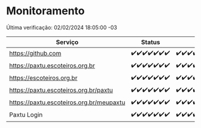 # Monitoramento

Última verificação: 02/02/2024 18:05:00 -03

|Serviço|Status|Últimas 24h|
|---|---|---|
|https://github.com|<span title="2024-01-26: OK=24">✔️</span><span title="2024-01-27: OK=24">✔️</span><span title="2024-01-28: OK=24">✔️</span><span title="2024-01-29: OK=24">✔️</span><span title="2024-01-30: OK=24">✔️</span><span title="2024-01-31: OK=24">✔️</span><span title="2024-02-01: OK=22">✔️</span>|<span title="01/02/2024 19:06:00 -03 : 200">✔️</span><span title="01/02/2024 20:06:00 -03 : 200">✔️</span><span title="01/02/2024 21:29:00 -03 : 200">✔️</span><span title="01/02/2024 22:39:00 -03 : 200">✔️</span><span title="01/02/2024 23:12:00 -03 : 200">✔️</span><span title="02/02/2024 00:07:00 -03 : 200">✔️</span><span title="02/02/2024 01:08:00 -03 : 200">✔️</span><span title="02/02/2024 02:06:00 -03 : 200">✔️</span><span title="02/02/2024 03:08:00 -03 : 200">✔️</span><span title="02/02/2024 04:04:00 -03 : 200">✔️</span><span title="02/02/2024 05:08:00 -03 : 200">✔️</span><span title="02/02/2024 06:07:00 -03 : 200">✔️</span><span title="02/02/2024 07:06:00 -03 : 200">✔️</span><span title="02/02/2024 08:03:00 -03 : 200">✔️</span><span title="02/02/2024 09:10:00 -03 : 200">✔️</span><span title="02/02/2024 10:04:00 -03 : 200">✔️</span><span title="02/02/2024 11:05:00 -03 : 200">✔️</span><span title="02/02/2024 12:04:00 -03 : 200">✔️</span><span title="02/02/2024 13:06:00 -03 : 200">✔️</span><span title="02/02/2024 14:03:00 -03 : 200">✔️</span><span title="02/02/2024 15:08:00 -03 : 200">✔️</span><span title="02/02/2024 16:05:00 -03 : 200">✔️</span><span title="02/02/2024 17:06:00 -03 : 200">✔️</span><span title="02/02/2024 18:05:00 -03 : 200">✔️</span>|
|https://paxtu.escoteiros.org.br|<span title="2024-01-26: OK=24">✔️</span><span title="2024-01-27: OK=24">✔️</span><span title="2024-01-28: OK=24">✔️</span><span title="2024-01-29: OK=24">✔️</span><span title="2024-01-30: OK=24">✔️</span><span title="2024-01-31: OK=24">✔️</span><span title="2024-02-01: OK=22">✔️</span>|<span title="01/02/2024 19:06:00 -03 : 200">✔️</span><span title="01/02/2024 20:06:00 -03 : 200">✔️</span><span title="01/02/2024 21:29:00 -03 : 200">✔️</span><span title="01/02/2024 22:39:00 -03 : 200">✔️</span><span title="01/02/2024 23:12:00 -03 : 200">✔️</span><span title="02/02/2024 00:07:00 -03 : 200">✔️</span><span title="02/02/2024 01:08:00 -03 : 200">✔️</span><span title="02/02/2024 02:06:00 -03 : 200">✔️</span><span title="02/02/2024 03:08:00 -03 : 200">✔️</span><span title="02/02/2024 04:04:00 -03 : 200">✔️</span><span title="02/02/2024 05:08:00 -03 : 200">✔️</span><span title="02/02/2024 06:07:00 -03 : 200">✔️</span><span title="02/02/2024 07:06:00 -03 : 200">✔️</span><span title="02/02/2024 08:03:00 -03 : 200">✔️</span><span title="02/02/2024 09:10:00 -03 : 200">✔️</span><span title="02/02/2024 10:04:00 -03 : 200">✔️</span><span title="02/02/2024 11:05:00 -03 : 200">✔️</span><span title="02/02/2024 12:04:00 -03 : 200">✔️</span><span title="02/02/2024 13:06:00 -03 : 200">✔️</span><span title="02/02/2024 14:03:00 -03 : 200">✔️</span><span title="02/02/2024 15:08:00 -03 : 200">✔️</span><span title="02/02/2024 16:05:00 -03 : 200">✔️</span><span title="02/02/2024 17:06:00 -03 : 200">✔️</span><span title="02/02/2024 18:05:00 -03 : 200">✔️</span>|
|https://escoteiros.org.br|<span title="2024-01-26: OK=24">✔️</span><span title="2024-01-27: OK=24">✔️</span><span title="2024-01-28: OK=24">✔️</span><span title="2024-01-29: OK=24">✔️</span><span title="2024-01-30: OK=24">✔️</span><span title="2024-01-31: OK=24">✔️</span><span title="2024-02-01: OK=22">✔️</span>|<span title="01/02/2024 19:06:00 -03 : 200">✔️</span><span title="01/02/2024 20:06:00 -03 : 200">✔️</span><span title="01/02/2024 21:29:00 -03 : 200">✔️</span><span title="01/02/2024 22:39:00 -03 : 200">✔️</span><span title="01/02/2024 23:12:00 -03 : 200">✔️</span><span title="02/02/2024 00:07:00 -03 : 200">✔️</span><span title="02/02/2024 01:08:00 -03 : 200">✔️</span><span title="02/02/2024 02:06:00 -03 : 200">✔️</span><span title="02/02/2024 03:08:00 -03 : 200">✔️</span><span title="02/02/2024 04:04:00 -03 : 200">✔️</span><span title="02/02/2024 05:08:00 -03 : 200">✔️</span><span title="02/02/2024 06:07:00 -03 : 200">✔️</span><span title="02/02/2024 07:06:00 -03 : 200">✔️</span><span title="02/02/2024 08:03:00 -03 : 200">✔️</span><span title="02/02/2024 09:10:00 -03 : 200">✔️</span><span title="02/02/2024 10:04:00 -03 : 200">✔️</span><span title="02/02/2024 11:05:00 -03 : 200">✔️</span><span title="02/02/2024 12:04:00 -03 : 200">✔️</span><span title="02/02/2024 13:06:00 -03 : 200">✔️</span><span title="02/02/2024 14:03:00 -03 : 200">✔️</span><span title="02/02/2024 15:08:00 -03 : 200">✔️</span><span title="02/02/2024 16:05:00 -03 : 200">✔️</span><span title="02/02/2024 17:06:00 -03 : 200">✔️</span><span title="02/02/2024 18:05:00 -03 : 200">✔️</span>|
|https://paxtu.escoteiros.org.br/paxtu|<span title="2024-01-26: OK=24">✔️</span><span title="2024-01-27: OK=24">✔️</span><span title="2024-01-28: OK=24">✔️</span><span title="2024-01-29: OK=24">✔️</span><span title="2024-01-30: OK=24">✔️</span><span title="2024-01-31: OK=24">✔️</span><span title="2024-02-01: OK=22">✔️</span>|<span title="01/02/2024 19:06:00 -03 : 200">✔️</span><span title="01/02/2024 20:06:00 -03 : 200">✔️</span><span title="01/02/2024 21:29:00 -03 : 200">✔️</span><span title="01/02/2024 22:39:00 -03 : 200">✔️</span><span title="01/02/2024 23:12:00 -03 : 200">✔️</span><span title="02/02/2024 00:07:00 -03 : 200">✔️</span><span title="02/02/2024 01:08:00 -03 : 200">✔️</span><span title="02/02/2024 02:06:00 -03 : 200">✔️</span><span title="02/02/2024 03:08:00 -03 : 200">✔️</span><span title="02/02/2024 04:04:00 -03 : 200">✔️</span><span title="02/02/2024 05:08:00 -03 : 200">✔️</span><span title="02/02/2024 06:07:00 -03 : 200">✔️</span><span title="02/02/2024 07:06:00 -03 : 200">✔️</span><span title="02/02/2024 08:03:00 -03 : 200">✔️</span><span title="02/02/2024 09:10:00 -03 : 200">✔️</span><span title="02/02/2024 10:04:00 -03 : 200">✔️</span><span title="02/02/2024 11:05:00 -03 : 200">✔️</span><span title="02/02/2024 12:04:00 -03 : 200">✔️</span><span title="02/02/2024 13:06:00 -03 : 200">✔️</span><span title="02/02/2024 14:03:00 -03 : 200">✔️</span><span title="02/02/2024 15:08:00 -03 : 200">✔️</span><span title="02/02/2024 16:05:00 -03 : 200">✔️</span><span title="02/02/2024 17:06:00 -03 : 200">✔️</span><span title="02/02/2024 18:05:00 -03 : 200">✔️</span>|
|https://paxtu.escoteiros.org.br/meupaxtu|<span title="2024-01-26: OK=24">✔️</span><span title="2024-01-27: OK=24">✔️</span><span title="2024-01-28: OK=24">✔️</span><span title="2024-01-29: OK=24">✔️</span><span title="2024-01-30: OK=24">✔️</span><span title="2024-01-31: OK=24">✔️</span><span title="2024-02-01: OK=22">✔️</span>|<span title="01/02/2024 19:06:00 -03 : 200">✔️</span><span title="01/02/2024 20:06:00 -03 : 200">✔️</span><span title="01/02/2024 21:29:00 -03 : 200">✔️</span><span title="01/02/2024 22:39:00 -03 : 200">✔️</span><span title="01/02/2024 23:12:00 -03 : 200">✔️</span><span title="02/02/2024 00:07:00 -03 : 200">✔️</span><span title="02/02/2024 01:08:00 -03 : 200">✔️</span><span title="02/02/2024 02:06:00 -03 : 200">✔️</span><span title="02/02/2024 03:08:00 -03 : 200">✔️</span><span title="02/02/2024 04:04:00 -03 : 200">✔️</span><span title="02/02/2024 05:08:00 -03 : 200">✔️</span><span title="02/02/2024 06:07:00 -03 : 200">✔️</span><span title="02/02/2024 07:06:00 -03 : 200">✔️</span><span title="02/02/2024 08:03:00 -03 : 200">✔️</span><span title="02/02/2024 09:10:00 -03 : 200">✔️</span><span title="02/02/2024 10:04:00 -03 : 200">✔️</span><span title="02/02/2024 11:05:00 -03 : 200">✔️</span><span title="02/02/2024 12:04:00 -03 : 200">✔️</span><span title="02/02/2024 13:06:00 -03 : 200">✔️</span><span title="02/02/2024 14:03:00 -03 : 200">✔️</span><span title="02/02/2024 15:08:00 -03 : 200">✔️</span><span title="02/02/2024 16:05:00 -03 : 200">✔️</span><span title="02/02/2024 17:06:00 -03 : 200">✔️</span><span title="02/02/2024 18:05:00 -03 : 200">✔️</span>|
|Paxtu Login|<span title="2024-01-26: OK=24">✔️</span><span title="2024-01-27: OK=24">✔️</span><span title="2024-01-28: OK=24">✔️</span><span title="2024-01-29: OK=24">✔️</span><span title="2024-01-30: OK=24">✔️</span><span title="2024-01-31: OK=24">✔️</span><span title="2024-02-01: OK=22">✔️</span>|<span title="01/02/2024 19:06:00 -03 : 200">✔️</span><span title="01/02/2024 20:06:00 -03 : 200">✔️</span><span title="01/02/2024 21:29:00 -03 : 200">✔️</span><span title="01/02/2024 22:39:00 -03 : 200">✔️</span><span title="01/02/2024 23:13:00 -03 : 200">✔️</span><span title="02/02/2024 00:07:00 -03 : 200">✔️</span><span title="02/02/2024 01:08:00 -03 : 200">✔️</span><span title="02/02/2024 02:06:00 -03 : 200">✔️</span><span title="02/02/2024 03:08:00 -03 : 200">✔️</span><span title="02/02/2024 04:04:00 -03 : 200">✔️</span><span title="02/02/2024 05:08:00 -03 : 200">✔️</span><span title="02/02/2024 06:07:00 -03 : 200">✔️</span><span title="02/02/2024 07:06:00 -03 : 200">✔️</span><span title="02/02/2024 08:03:00 -03 : 200">✔️</span><span title="02/02/2024 09:10:00 -03 : 200">✔️</span><span title="02/02/2024 10:04:00 -03 : 200">✔️</span><span title="02/02/2024 11:05:00 -03 : 200">✔️</span><span title="02/02/2024 12:04:00 -03 : 200">✔️</span><span title="02/02/2024 13:06:00 -03 : 200">✔️</span><span title="02/02/2024 14:03:00 -03 : 200">✔️</span><span title="02/02/2024 15:08:00 -03 : 200">✔️</span><span title="02/02/2024 16:05:00 -03 : 200">✔️</span><span title="02/02/2024 17:06:00 -03 : 200">✔️</span><span title="02/02/2024 18:05:00 -03 : 200">✔️</span>|
